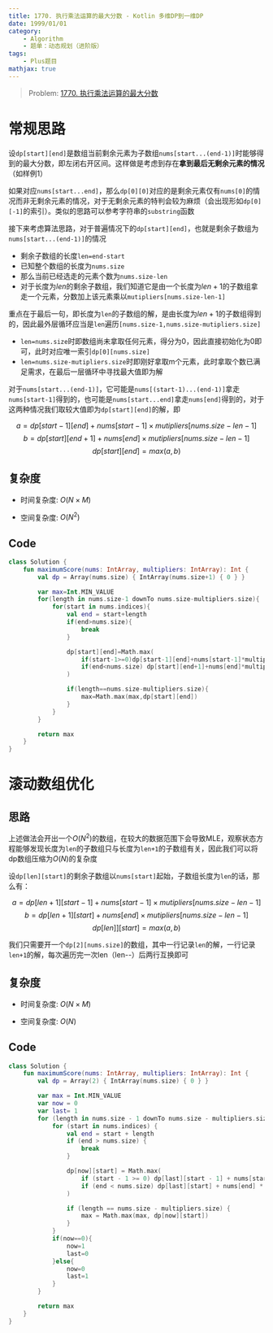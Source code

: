 ```yaml
---
title: 1770. 执行乘法运算的最大分数 - Kotlin 多维DP到一维DP
date: 1999/01/01
category: 
    - Algorithm
    - 题单：动态规划（进阶版）
tags:
    - Plus题目
mathjax: true
---
```

> Problem: [1770. 执行乘法运算的最大分数](https://leetcode.cn/problems/maximum-score-from-performing-multiplication-operations/description/)

# 常规思路
设`dp[start][end]`是数组当前剩余元素为子数组`nums[start...(end-1)]`时能够得到的最大分数，即左闭右开区间。这样做是考虑到存在**拿到最后无剩余元素的情况**（如样例1）

如果对应`nums[start...end]`，那么`dp[0][0]`对应的是剩余元素仅有`nums[0]`的情况而非无剩余元素的情况，对于无剩余元素的特判会较为麻烦（会出现形如`dp[0][-1]`的索引）。类似的思路可以参考字符串的`substring`函数

接下来考虑算法思路，对于普遍情况下的`dp[start][end]`，也就是剩余子数组为`nums[start...(end-1)]`的情况
- 剩余子数组的长度`len=end-start`
- 已知整个数组的长度为`nums.size`
- 那么当前已经选走的元素个数为`nums.size-len`
- 对于长度为$len$的剩余子数组，我们知道它是由一个长度为$len+1$的子数组拿走一个元素，分数加上该元素乘以`mutipliers[nums.size-len-1]`

重点在于最后一句，即长度为`len`的子数组的解，是由长度为$len+1$的子数组得到的，因此最外层循环应当是`len`遍历`[nums.size-1,nums.size-mutipliers.size]`
- `len=nums.size`时即数组尚未拿取任何元素，得分为0，因此直接初始化为0即可，此时对应唯一索引`dp[0][nums.size]`
- `len=nums.size-mutipliers.size`时即刚好拿取m个元素，此时拿取个数已满足需求，在最后一层循环中寻找最大值即为解

对于`nums[start...(end-1)]`，它可能是`nums[(start-1)...(end-1)]`拿走`nums[start-1]`得到的，也可能是`nums[start...end]`拿走`nums[end]`得到的，对于这两种情况我们取较大值即为`dp[start][end]`的解，即

$$a=dp[start-1][end]+nums[start-1]\times mutipliers[nums.size-len-1]$$
$$b=dp[start][end+1]+nums[end]\times mutipliers[nums.size-len-1]$$
$$dp[start][end]=max(a,b)$$


## 复杂度
- 时间复杂度:  $O(N\times M)$

- 空间复杂度:  $O(N^2)$

## Code
```Kotlin
class Solution {
    fun maximumScore(nums: IntArray, multipliers: IntArray): Int {
        val dp = Array(nums.size) { IntArray(nums.size+1) { 0 } }

        var max=Int.MIN_VALUE
        for(length in nums.size-1 downTo nums.size-multipliers.size){
            for(start in nums.indices){
                val end = start+length
                if(end>nums.size){
                    break
                }

                dp[start][end]=Math.max(
                    if(start-1>=0)dp[start-1][end]+nums[start-1]*multipliers[nums.size-length-1] else Int.MIN_VALUE,
                    if(end<nums.size) dp[start][end+1]+nums[end]*multipliers[nums.size-length-1] else Int.MIN_VALUE
                )

                if(length==nums.size-multipliers.size){
                    max=Math.max(max,dp[start][end])
                }
            }
        }

        return max
    }
}
```

# 滚动数组优化
## 思路
上述做法会开出一个$O(N^2)$的数组，在较大的数据范围下会导致MLE，观察状态方程能够发现长度为`len`的子数组只与长度为`len+1`的子数组有关，因此我们可以将dp数组压缩为$O(N)$的复杂度

设`dp[len][start]`的剩余子数组以`nums[start]`起始，子数组长度为`len`的话，那么有：

$$a=dp[len+1][start-1]+nums[start-1]\times mutipliers[nums.size-len-1]$$
$$b=dp[len+1][start]+nums[end]\times mutipliers[nums.size-len-1]$$
$$dp[len]][start]=max(a,b)$$

我们只需要开一个`dp[2][nums.size]`的数组，其中一行记录`len`的解，一行记录`len+1`的解，每次遍历完一次len（len--）后两行互换即可

## 复杂度
- 时间复杂度:  $O(N\times M)$

- 空间复杂度:  $O(N)$

## Code
```Kotlin []
class Solution {
    fun maximumScore(nums: IntArray, multipliers: IntArray): Int {
        val dp = Array(2) { IntArray(nums.size) { 0 } }

        var max = Int.MIN_VALUE
        var now = 0
        var last= 1
        for (length in nums.size - 1 downTo nums.size - multipliers.size) {
            for (start in nums.indices) {
                val end = start + length
                if (end > nums.size) {
                    break
                }

                dp[now][start] = Math.max(
                    if (start - 1 >= 0) dp[last][start - 1] + nums[start - 1] * multipliers[nums.size - length - 1] else Int.MIN_VALUE,
                    if (end < nums.size) dp[last][start] + nums[end] * multipliers[nums.size - length - 1] else Int.MIN_VALUE
                )

                if (length == nums.size - multipliers.size) {
                    max = Math.max(max, dp[now][start])
                }
            }
            if(now==0){
                now=1
                last=0
            }else{
                now=0
                last=1
            }
        }

        return max
    }
}
```
